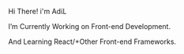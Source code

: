 Hi There!  i'm  ΑdίL


I’m Currently Working on Front-end Development.


And  Learning React/+Other Front-end Frameworks.

